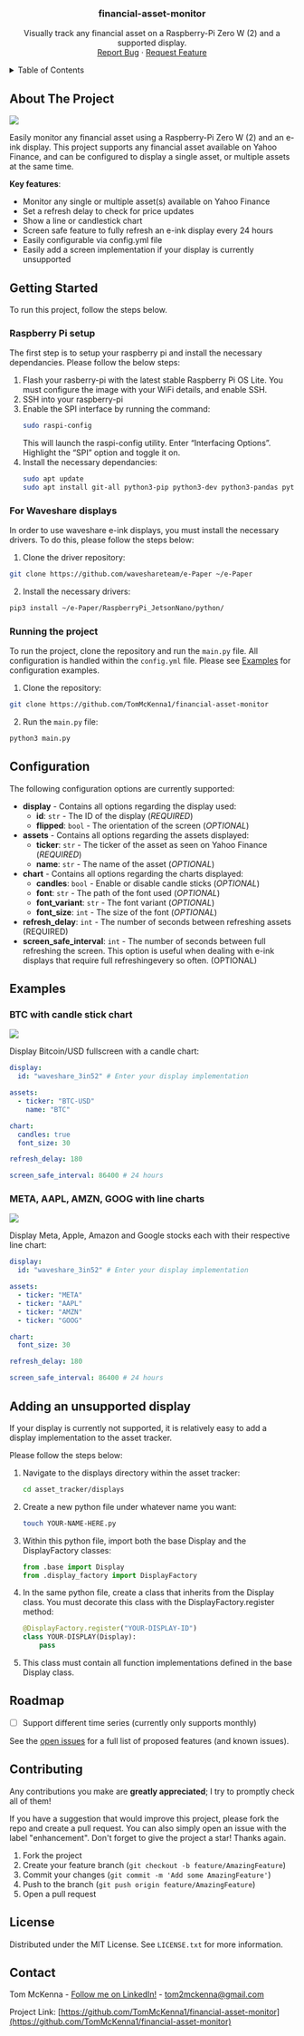 <h3 align="center">financial-asset-monitor</h3>

  <p align="center">
    Visually track any financial asset on a Raspberry-Pi Zero W (2) and a supported display.
    <br />
    <a href="https://github.com/TomMcKenna1/financial-asset-monitor/issues">Report Bug</a>
    ·
    <a href="https://github.com/TomMcKenna1/financial-asset-monitor/issues">Request Feature</a>
  </p>
</div>

<!-- TABLE OF CONTENTS -->
<details>
  <summary>Table of Contents</summary>
  <ol>
    <li><a href="#about-the-project">About The Project</a></li>
    <li><a href="#getting-started">Getting Started</a></li>
    <li><a href="#configuration">Configuration</a></li>
    <li><a href="#examples">Examples</a></li>
    <li><a href="#adding-an-unsupported-display">Adding an unsupported display</a></li>
    <li><a href="#roadmap">Roadmap</a></li>
    <li><a href="#contributing">Contributing</a></li>
    <li><a href="#license">License</a></li>
    <li><a href="#contact">Contact</a></li>
  </ol>
</details>

<!-- ABOUT THE PROJECT -->
## About The Project

![](https://github.com/TomMcKenna1/financial-asset-monitor/blob/main/resources/demo.png)

Easily monitor any financial asset using a Raspberry-Pi Zero W (2) and an e-ink display. This project supports any financial asset available on Yahoo Finance, and can be configured to display a single asset, or multiple assets at the same time.

**Key features**:
 - Monitor any single or multiple asset(s) available on Yahoo Finance
 - Set a refresh delay to check for price updates
 - Show a line or candlestick chart
 - Screen safe feature to fully refresh an e-ink display every 24 hours
 - Easily configurable via config.yml file
 - Easily add a screen implementation if your display is currently unsupported

<!-- GETTING STARTED -->
## Getting Started

To run this project, follow the steps below.

### Raspberry Pi setup
The first step is to setup your raspberry pi and install the necessary dependancies. Please follow the below steps:

1. Flash your rasberry-pi with the latest stable Raspberry Pi OS Lite. You must configure the image with your WiFi details, and enable SSH.
2. SSH into your raspberry-pi
3. Enable the SPI interface by running the command:
    ```sh
    sudo raspi-config
    ```
    This will launch the raspi-config utility. Enter “Interfacing Options”. Highlight the “SPI” option and toggle it on.
3. Install the necessary dependancies:
    ```sh
    sudo apt update
    sudo apt install git-all python3-pip python3-dev python3-pandas python3-pil python3-numpy
    ```

### For Waveshare displays
In order to use waveshare e-ink displays, you must install the necessary drivers. To do this, please follow the steps below:

1. Clone the driver repository:
  ```sh
  git clone https://github.com/waveshareteam/e-Paper ~/e-Paper
  ```
2. Install the necessary drivers:
  ```sh
  pip3 install ~/e-Paper/RaspberryPi_JetsonNano/python/
  ```

### Running the project
To run the project, clone the repository and run the `main.py` file. All configuration is handled within the `config.yml` file. Please see <a href="#examples">Examples</a> for configuration examples.

1. Clone the repository:
  ```sh
  git clone https://github.com/TomMcKenna1/financial-asset-monitor
  ```
2. Run the `main.py` file:
  ```sh
  python3 main.py
  ```

<!-- CONFIG EXAMPLES -->
## Configuration

The following configuration options are currently supported:

 * **display** - Contains all options regarding the display used:
   - **id**: `str` - The ID of the display (*REQUIRED*)
   - **flipped**: `bool` - The orientation of the screen (*OPTIONAL*)
 * **assets** - Contains all options regarding the assets displayed:
   - **ticker**: `str` - The ticker of the asset as seen on Yahoo Finance (*REQUIRED*)
   - **name**: `str` - The name of the asset (*OPTIONAL*)
 * **chart** - Contains all options regarding the charts displayed:
   - **candles**: `bool` - Enable or disable candle sticks (*OPTIONAL*)
   - **font**: `str` - The path of the font used (*OPTIONAL*)
   - **font_variant**: `str` - The font variant (*OPTIONAL*)
   - **font_size**: `int` - The size of the font (*OPTIONAL*)
 * **refresh_delay**: `int` - The number of seconds between refreshing assets (REQUIRED)
 * **screen_safe_interval**: `int` - The number of seconds between full refreshing the screen. This option is useful when dealing with e-ink displays that require full refreshingevery so often. (OPTIONAL)

## Examples

### BTC with candle stick chart
![](https://github.com/TomMcKenna1/financial-asset-monitor/blob/main/resources/btc_demo.png)

Display Bitcoin/USD fullscreen with a candle chart:

```yaml
display:
  id: "waveshare_3in52" # Enter your display implementation

assets:
  - ticker: "BTC-USD"
    name: "BTC"

chart:
  candles: true
  font_size: 30

refresh_delay: 180

screen_safe_interval: 86400 # 24 hours
```

### META, AAPL, AMZN, GOOG with line charts
![](https://github.com/TomMcKenna1/financial-asset-monitor/blob/main/resources/four_asset_demo.png)

Display Meta, Apple, Amazon and Google stocks each with their respective line chart:

```yaml
display:
  id: "waveshare_3in52" # Enter your display implementation

assets:
  - ticker: "META"
  - ticker: "AAPL"
  - ticker: "AMZN"
  - ticker: "GOOG"

chart:
  font_size: 30

refresh_delay: 180

screen_safe_interval: 86400 # 24 hours
```

## Adding an unsupported display
If your display is currently not supported, it is relatively easy to add a display implementation to the asset tracker.

Please follow the steps below:
1. Navigate to the displays directory within the asset tracker:
   ```sh
   cd asset_tracker/displays
   ```
2. Create a new python file under whatever name you want:
   ```sh
   touch YOUR-NAME-HERE.py
   ```
3. Within this python file, import both the base Display and the DisplayFactory classes:
   ```python
   from .base import Display
   from .display_factory import DisplayFactory
   ```
4. In the same python file, create a class that inherits from the Display class. You must decorate this class with the DisplayFactory.register method:
   ```python
   @DisplayFactory.register("YOUR-DISPLAY-ID")
   class YOUR-DISPLAY(Display):
       pass
   ```
5. This class must contain all function implementations defined in the base Display class.

<!-- ROADMAP -->
## Roadmap

- [ ] Support different time series (currently only supports monthly)

See the [open issues](https://github.com/TomMcKenna1/financial-asset-monitor/issues) for a full list of proposed features (and known issues).

<!-- CONTRIBUTING -->
## Contributing

Any contributions you make are **greatly appreciated**; I try to promptly check all of them!

If you have a suggestion that would improve this project, please fork the repo and create a pull request. You can also simply open an issue with the label "enhancement".
Don't forget to give the project a star! Thanks again.

1. Fork the project
2. Create your feature branch (`git checkout -b feature/AmazingFeature`)
3. Commit your changes (`git commit -m 'Add some AmazingFeature'`)
4. Push to the branch (`git push origin feature/AmazingFeature`)
5. Open a pull request

<!-- LICENSE -->
## License

Distributed under the MIT License. See `LICENSE.txt` for more information.

<!-- CONTACT -->
## Contact

Tom McKenna - [Follow me on LinkedIn!](https://www.linkedin.com/in/tom-m-8a70891a8/) - tom2mckenna@gmail.com

Project Link: [https://github.com/TomMcKenna1/financial-asset-monitor](https://github.com/TomMcKenna1/financial-asset-monitor)
